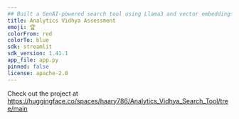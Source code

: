 ```yaml
---
## Built a GenAI-powered search tool using Llama3 and vector embeddings to help users discover relevant free courses on Analytics Vidhya through natural language queries.
title: Analytics Vidhya Assessment
emoji: 🏆
colorFrom: red
colorTo: blue
sdk: streamlit
sdk_version: 1.41.1
app_file: app.py
pinned: false
license: apache-2.0
---
```


Check out the project at https://huggingface.co/spaces/haary786/Analytics_Vidhya_Search_Tool/tree/main
